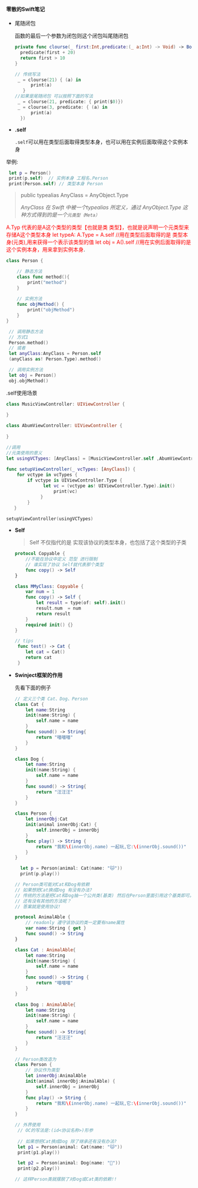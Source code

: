 #### 零散的Swift笔记

- 尾随闭包

  函数的最后一个参数为闭包则这个闭包叫尾随闭包

  ```swift
  private func clourse(_ first:Int,predicate:(_ a:Int) -> Void) -> Bool{
    predicate(first + 20)
    return first > 10
  }
  
  // 传统写法
   _ = clourse(21) { (a) in
        print(a)
     }
  //如果是尾随闭包 可以按照下面的写法
   _ = clourse(21, predicate: { print($0)})
   _ = clourse(3, predicate: { (a) in
        print(a)
    })
  ```

- **.self**

     `.self`可以用在类型后面取得类型本身，也可以用在实例后面取得这个实例本身

举例:

```swift
 let p = Person()
 print(p.self)  // 实例本身 工程名.Person
 print(Person.self) // 类型本身 Person
```

> public typealias AnyClass = AnyObject.Type
>
> *AnyClass 在 Swift 中被一个typealias 所定义，通过 AnyObject.Type 这种方式得到的是一个`元类型（Meta）`*

<font color=#F00>A.Typ 代表的是A这个类型的类型【也就是类 类型】，也就是说声明一个元类型来存储A这个类型本身 let typeA: A.Type = A.self //用在类型后面取得的是 类型本身(元类),用来获得一个表示该类型的值 let obj = A().self //用在实例后面取得的是 这个实例本身，用来拿到实例本身</font>.

   ```swift
   class Person {
   
       // 静态方法
       class func method(){
           print("method")
       }
       
       // 实例方法
       func objMethod() {
           print("objMethod")
       }
   }
   
    // 调用静态方法
    // 方式1
    Person.method()
    // 或者
    let anyClass:AnyClass = Person.self
    (anyClass as! Person.Type).method()
   
    // 调用实例方法
    let obj = Person()
    obj.objMethod()
   ```

.self使用场景

```swift
class MusicViewController: UIViewController {
  
}

class AbumViewController: UIViewController {
  
}

//调用
//元类使用的意义
let usingVCTypes: [AnyClass] = [MusicViewController.self ,AbumViewController.self]
      
func setupViewController(_ vcTypes: [AnyClass]) {
    for vctype in vcTypes {
        if vctype is UIViewController.Type {
              let vc = (vctype as! UIViewController.Type).init()
                  print(vc)
             }
        }
   }
      
setupViewController(usingVCTypes)
```

- **Self**

  > Self 不仅指代的是 实现该协议的类型本身，也包括了这个类型的子类

     ```swift
     protocol Copyable {
         //不能在协议中定义 范型 进行限制
         // 谁实现了协议 Self就代表那个类型
         func copy() -> Self
     }
     
     class MMyClass: Copyable {
         var num = 1
         func copy() -> Self {
             let result = type(of: self).init()
             result.num  = num
             return result
         }
         required init() {}
     }
     
     // tips
      func test() -> Cat {
         let cat = Cat()
         return cat
      }
     ```



- **Swinject框架的作用**

  先看下面的例子

  ```swift
  // 定义三个类 Cat、Dog、Person
  class Cat {
      let name:String
      init(name:String) {
          self.name = name
      }
      func sound() -> String{
          return "喵喵喵"
      }
  }
  
  class Dog {
      let name:String
      init(name:String) {
          self.name = name
      }
      func sound() -> String{
          return "汪汪汪"
      }
  }
  
  class Person {
      let innerObj:Cat
      init(animal innerObj:Cat) {
          self.innerObj = innerObj
      }
      func play() -> String {
          return "我和\(innerObj.name) 一起玩,它:\(innerObj.sound())"
      }
  }
  
    let p = Person(animal: Cat(name: "🐱"))
    print(p.play())
  
  // Person类可能对Cat和Dog有依赖
  // 如果想把Cat换成Dog 有没有办法?
  // 传统的方法是把Cat和Dog抽一个公共类(基类) 然后在Person里面引用这个基类即可。
  // 还有没有其他的方法呢？
  // 答案就是使用协议!
  
  protocol AnimalAble {
      // readonly 遵守该协议的类一定要有name属性
      var name:String { get }
      func sound() -> String
  }
  
  class Cat : AnimalAble{
      let name:String
      init(name:String) {
          self.name = name
      }
      func sound() -> String {
          return "喵喵喵"
      }   
  }
  
  class Dog : AnimalAble{
      let name:String
      init(name:String) {
          self.name = name
      }
      func sound() -> String{
          return "汪汪汪"
      }
  }
  
  // Person类改造为
  class Person {
      // 协议作为类型
      let innerObj:AnimalAble
      init(animal innerObj:AnimalAble) {
          self.innerObj = innerObj
      }
      func play() -> String {
          return "我和\(innerObj.name) 一起玩,它:\(innerObj.sound())"
      }
  }
  
  // 外界使用
   // OC的写法是:(id<协议名称>)形参
          
   // 如果想把Cat换成Dog 除了继承还有没有办法?
   let p1 = Person(animal: Cat(name: "🐱"))
   print(p1.play())
  
   let p2 = Person(animal: Dog(name: "🐶"))
   print(p2.play())
  
  // 这样Person类就摆脱了对Dog或Cat类的依赖!!
  ```